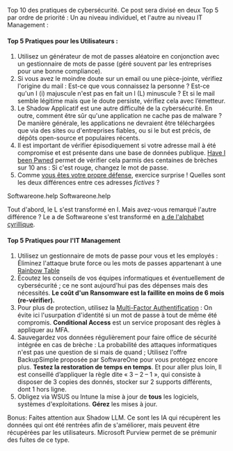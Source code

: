 Top 10 des pratiques de cybersécurité.
Ce post sera divisé en deux Top 5 par ordre de priorité : Un au niveau individuel, et l'autre au niveau IT Management :

#### Top 5 Pratiques pour les Utilisateurs : 

1.  Utilisez un générateur de mot de passes aléatoire en conjonction avec un gestionnaire de mots de passe (géré souvent par les entreprises pour une bonne compliance).
2.  Si vous avez le moindre doute sur un email ou une pièce-jointe, vérifiez l'origine du mail : Est-ce que vous connaissez la personne ? Est-ce qu'un I (i) majuscule n'est pas en fait un l (L) minuscule ? Et si le mail semble légitime mais que le doute persiste, vérifiez cela avec l’émetteur.
3.  Le Shadow Applicatif est une autre difficulté de la cybersécurité. En outre, comment être sûr qu'une application ne cache pas de malware ? De manière générale, les applications ne devraient être téléchargées que via des sites ou d'entreprises fiables, ou si le but est précis, de dépôts open-source et populaires récents.
4.  Il est important de vérifier épisodiquement si votre adresse mail à été compromise et est présente dans une base de données publique. [Have I been Pwned](https://haveibeenpwned.com/) permet de vérifier cela parmis des centaines de brèches sur 10 ans : Si c'est rouge, changez le mot de passe.
5.  Comme [vous êtes votre propre défense](https://www.phishingbox.com/resources/phishing-facts), exercice surprise ! 
Quelles sont les deux différences entre ces adresses *fictives* ?

Softwareone.help
Softwаreone.heIp

Tout d'abord, le L s'est transformé en I. Mais avez-vous remarqué l'autre différence ? Le a de Softwareone s'est transformé en [а de l'alphabet cyrillique](https://fr.wikipedia.org/wiki/Alphabet_cyrillique#Alphabets_contemporains).


#### Top 5 Pratiques pour l'IT Management 




1. Utilisez un gestionnaire de mots de passe pour vous et les employés : Éliminez l'attaque brute force ou les mots de passes appartenant à une [Rainbow Table](https://www.ionos.fr/digitalguide/serveur/securite/rainbow-tables/)
2. Écoutez les conseils de vos équipes informatiques et éventuellement de cybersécurité ; ce ne sont aujourd'hui pas des dépenses mais des nécessités. **Le coût d'un Ransomware est la faillite en moins de 6 mois (re-vérifier).**
3.  Pour plus de protection, utilisez la [Multi-Factor Authentification](https://aws.amazon.com/fr/what-is/mfa/#:~:text=L'authentification%20multifactorielle%20(MFA)%20est%20un%20processus%20de%20connexion,un%20simple%20mot%20de%20passe.) : On évite ici l'usurpation d'identité si un mot de passe à tout de même été compromis. **Conditional Access** est un service proposant des règles à appliquer au MFA.
4. Sauvegardez vos données régulièrement pour faire office de sécurité intégrée en cas de brèche : La probabilité des attaques informatiques n'est pas une question de si mais de quand ; Utilisez l'offre BackupSimple proposée par SoftwareOne pour vous protégez encore plus. 
   **Testez la restoration de temps en temps**. Et pour aller plus loin, Il est conseillé d’appliquer la règle dite « 3 – 2 – 1 », qui consiste à disposer de 3 copies des donnés, stocker sur 2 supports différents, dont 1 hors ligne.
5. Obligez via WSUS ou Intune la mise à jour de **tous** les logiciels, systèmes d'exploitations. **Gérez** les mises à jour.

Bonus: Faites attention aux Shadow LLM. Ce sont les IA qui récupèrent les données qui ont été rentrées afin de s'améliorer, mais peuvent être récupérées par les utilisateurs. Microsoft Purview permet de se prémunir des fuites de ce type.


